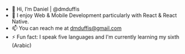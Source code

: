 - 👋 Hi, I’m Daniel | @dmduffis
- 🌱 I enjoy Web & Mobile Development particularly with React & React Native.
- 📫 You can reach me at dmduffis@gmail.com
- ⚡ Fun fact: I speak five languages and I'm currently learning my sixth (Arabic)
